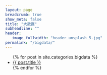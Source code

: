 ```yaml
---
layout: page
breadcrumb: true
show_meta: false
title: "大数据"
subheadline: ""
header:
   image_fullwidth: "header_unsplash_5.jpg"
permalink: "/bigdata/"
---
```

<ul>
    {% for post in site.categories.bigdata %}
    <li><a href="{{ site.url }}{{ site.baseurl }}{{ post.url }}">{{ post.title }}</a></li>
    {% endfor %}
</ul>
